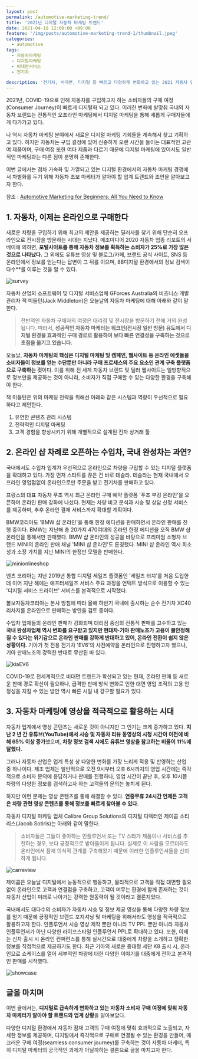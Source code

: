 ```yaml
---
layout: post
permalink: /automotive-marketing-trend/
title: '2021년 디지털 자동차 마케팅 트렌드'
date: 2021-04-18 12:00:00 +09:00
feature: '/img/posts/automotive-marketing-trend-1/thumbnail.jpeg'
categories:
  - automotive
tags:
  - 자동차마케팅
  - 디지털마케팅
  - 비대면서비스
  - 전기차

description: '전기차, 비대면, 디지털 등 빠르고 다양하게 변화하고 있는 2021 자동차 업계에서 꼭 알고 있어야 할 업계 마케팅 트렌드는 무엇일까?'
---
```

2021년, COVID-19으로 인해 자동차를 구입하고자 하는 소비자들의 구매 여정(Consumer Journey)이 빠르게 디지털화 되고 있다. 이러한 변화에 발맞춰 국내외 자동차 브랜드는 전통적인 오프라인 마케팅에서 디지털 마케팅을 통해 새롭게 구매자들에게 다가가고 있다.

나 역시 자동차 마케팅 분야에서 새로운 디지털 마케팅 기회들을 계속해서 찾고 기획하고 있다. 하지만 자동차는 구입 결정에 있어 신중하게 오랜 시간을 들이는 대표적인 고관여 제품이며, 구매 여정 또한 여타 제품과 다르기 때문에 디지털 마케팅에 있어서도 일반적인 마케팅과는 다른 점이 분명히 존재한다.

이번 글에서는 점차 가속화 및 가열되고 있는 디지털 환경에서의 자동차 마케팅 경쟁에서 차별화를 두기 위해 자동차 초보 마케터가 알아야 할 업계 트렌드와 조언을 알아보고자 한다.

참조 : [Automotive Marketing for Beginners: All You Need to Know](https://www.mediatoolkit.com/blog/automotive-marketing-for-beginners/)

## 1. 자동차, 이제는 온라인으로 구매한다

새로운 차량을 구입하기 위해 최고의 제안을 제공하는 딜러사를 찾기 위해 단순히 오프라인으로 전시장을 방문하는 시대는 지났다. 메조미디어 2020 자동차 업종 리포트의 서베이에 의하면, **포털사이트를 통해 자동차 정보를 획득하는 소비자가 25%로 가장 많은 것으로 나타났다.** 그 외에도 유튜브 영상 및 블로그/카페, 브랜드 공식 사이트, SNS 등 온라인에서 정보를 얻는다는 답변이 그 뒤를 이으며, 88디지털 환경에서의 정보 검색이 다수**를 이루는 것을 알 수 있다.

![survey](/img/posts/automotive-marketing-trend-1/1_survey.jpeg)

자동차 산업의 소프트웨어 및 디지털 서비스업체 GForces Australia의 비즈니스 개발관리자 잭 미들턴(Jack Middleton)은 오늘날의 자동차 마케팅에 대해 아래와 같이 말한다.

> 전반적인 자동차 구매자의 여정은 대리점 및 전시장을 방문하기 전에 거의 완성됩니다. 따라서, **성공적인 자동차 마케터는 워크인(전시장 일반 방문) 유도에서 디지털 환경을 효과적인 구매 경로로 활용하여 보다 빠른 연결성을 구축하는 것으로 초점을 옮기고 있습니다.**

오늘날, **자동차 마케팅의 핵심은 디지털 마케팅 및 캠페인, 웹사이트 등 온라인 에셋들을 소비자들이 정보를 얻는 수단뿐만 아니라 구매 프로세스의 주요 요소인 관계 구축 플랫폼으로 구축하는 것**이다. 이를 위해 전 세계 자동차 브랜드 및 딜러 웹사이트는 일방향적으로 정보만을 제공하는 것이 아니라, 소비자가 직접 구매할 수 있는 다양한 환경을 구축해야 한다.

잭 미들턴은 위의 마케팅 전략을 위해선 아래와 같은 시스템과 역량이 우선적으로 필요하다고 제안한다.

1.	유연한 콘텐츠 관리 시스템
2.	전략적인 디지털 마케팅
3.	고객 경험을 향상시키기 위해 개별적으로 설계된 전자 상거래 툴

## 2. 온라인 샵 차례로 오픈하는 수입차, 국내 완성차는 과연?

국내에서도 수입차 업계가 우선적으로 온라인으로 차량을 구입할 수 있는 디지털 플랫폼을 확대하고 있다. 가장 먼저 스타트를 끊은 건 바로 테슬라. 테슬라는 현재 국내에서 오프라인 영업점없이 온라인으로만 주문을 받고 전기차를 판매하고 있다.

프랑스의 대표 자동차 푸조 역시 최근 온라인 구매 예약 플랫폼 '푸조 부킹 온라인'을 오픈하며 온라인 판매 강화에 나섰다. 현재는 차량 비교 분석과 시승 및 상담 신청 서비스를 제공하며, 추후 온라인 결제 서비스까지 확대할 계획이다.

BMW코리아도 'BMW 샵 온라인'을 통해 한정 에디션을 판매하면서 온라인 판매를 진행 중이다. BMW는 지난해 총 20가지 470여대의 온라인 한정 에디션을 오직 BMW 샵 온라인을 통해서만 판매했다. BMW 샵 온라인의 성공을 바탕으로 프리미엄 소형차 브랜드 MINI의 온라인 판매 채널 'MINI 샵 온라인'도 론칭했다. MINI 샵 온라인 역시 희소성과 소장 가치를 지닌 MINI의 한정판 모델을 판매한다.

![minionlineshop](/img/posts/automotive-marketing-trend-1/2_minionlineshop.jpg)

벤츠 코리아는 지난 2019년 통합 디지털 세일즈 플랫폼인 '세일즈 터치'를 처음 도입한 데 이어 지난 해에는 애프터세일즈 서비스 주요 과정을 언택트 방식으로 이용할 수 있는 '디지털 서비스 드라이브' 서비스를 본격적으로 시작했다.

볼보자동차코리아는 본사 방침에 따라 올해 하반기 국내에 출시하는 순수 전기차 XC40 리차지를 온라인으로 판매하는 방안을 검토 중이다.

수입차 업체들의 온라인 판매가 강화되며 대리점 중심의 전통적 판매를 고수하고 있는 **국내 완성차업체 역시 변화를 요구받고 있지만 현대차·기아 판매노조가 고용이 불안정해질 수 있다는 위기감으로 온라인 판매를 강하게 반대하고 있어, 온라인 전환이 쉽지 않은 상황이다.** 기아가 첫 전용 전기차 'EV6'의 사전예약을 온라인으로 진행하고자 했으나, 기아 판매노조의 강력한 반대로 무산된 바 있다.

![kiaEV6](/img/posts/automotive-marketing-trend-1/3_kiaev6.jpeg)

COVID-19로 전세계적으로 비대면 트렌드가 확산되고 있는 현재, 온라인 판매 등 새로운 판매 경로 확산이 필요하나, 급격한 판매 방식 변화로 인한 대면 영업 조직의 고용 안정성을 지킬 수 있는 방안 역시 빠른 시일 내 강구할 필요가 있다.

## 3. 자동차 마케팅에 영상을 적극적으로 활용하는 시대

자동차 업계에서 영상 콘텐츠는 새로운 것이 아니지만 그 인기는 크게 증가하고 있다. **지난 2 년 간 유튜브(YouTube)에서 시승 및 자동차 리뷰 동영상의 시청 시간이 이전에 비해 65% 이상 증가**했으며, **차량 정보 검색 시에도 유튜브 영상을 참고하는 비율이 11%에 달했다.**

그러나 자동차 산업은 업계 특성 상 다양한 변화를 가장 느리게 적용 및 반영하는 산업 중 하나이다. 제조 업체는 일반적으로 오전 9시부터 오후 6시까지의 영업 시간에는 즉각적으로 소비자 문의에 응답하거나 판매를 진행하나, 영업 시간이 끝난 후, 오후 10시쯤 차량의 다양한 정보를 검색하고자 하는 고객들의 문의는 놓치게 된다.

하지만 이런 문제는 영상 콘텐츠를 통해 해결할 수 있다. **연중무휴 24시간 언제든 고객은 차량 관련 영상 콘텐츠를 통해 정보를 빠르게 찾아볼 수 있다.**  

자동차 디지털 마케팅 업체 Calibre Group Solutions의 디지털 디렉터인 제이콥 소티리스(Jacob Sotiris)는 아래와 같이 말한다.
>소비자들은 그들이 좋아하는 인플루언서 또는 TV 스타가 제품이나 서비스를 추천하는 경우, 보다 긍정적으로 받아들이게 됩니다. 실제로 이 사람을 모르더라도 온라인에서 잠재 의식적 관계를 구축해왔기 때문에 이러한 인플루언서들을 신뢰하게 됩니다.

![carreview](/img/posts/automotive-marketing-trend-1/4_carreview.jpg)

제이콥은 오늘날 디지털에서 능동적으로 행동하고, 물리적으로 고객을 직접 대면할 필요없이 온라인으로 고객과 연결점을 구축하고, 고객이 머무는 환경에 함께 존재하는 것이 자동차 산업이 미래로 나아가는 강력한 원동력이 될 것이라고 결론지었다.

국내에서도 대다수의 소비자가 자동차 시승 및 정보 제공 영상을 통해 다양한 차량 정보를 얻기 때문에 긍정적인 브랜드 포지셔닝 및 마케팅을 위해서라도 영상을 적극적으로 활용하고자 한다. 인플루언서 시승 영상 제작 뿐만 아니라 TV PPL 뿐만 아니라 자동차 인플루언서가 아닌 다양한 라이프스타일 인플루언서 PPL로 확대하고 있다. 또한, 이제는 신차 출시 시 온라인 컨퍼런스를 통해 실시간으로 대중에게 차량을 소개하고 정확한 정보를 직접적으로 제공하기도 한다. 최근 기아의 새로운 중대형 세단 K8 출시 시, 온라인으로 쇼케이스를 열어 세부적인 차량에 대한 다양한 이야기를 대중에게 전하고 본격적인 판매를 시작했다.  

![showcase](/img/posts/automotive-marketing-trend-1/5_kiaonlineshowcase.jpg)

## 글을 마치며

이번 글에서는, **디지털로 급속하게 변화하고 있는 자동차 소비자 구매 여정에 맞춰 자동차 마케터가 알아야 할 트렌드와 업계 상황**을 알아보았다.

다양한 디지털 환경에서 자동차 잠재 고객의 구매 여정에 맞춰 효과적으로 노출되고, 자세한 정보를 제공하며, 디지털에서 즉각적으로 구매로 연결될 수 있는 환경을 만들어, 매끄러운 구매 여정(seamless consumer journey)를 구축하는 것이 자동차 마케터, 특히 디지털 마케터의 궁극적인 과제가 아닐까하는 결론으로 글을 마치고자 한다.
